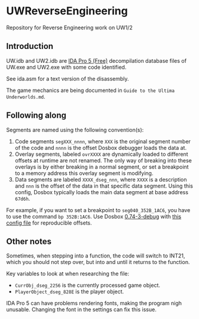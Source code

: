 # UWReverseEngineering

Repository for Reverse Engineering work on UW1/2

## Introduction

UW.idb and UW2.idb are [IDA Pro 5 (Free)](https://www.scummvm.org/news/20180331/) decompilation database files of UW.exe and UW2.exe with some code identified.

See ida.asm for a text version of the disassembly.

The game mechanics are being documented in `Guide to the Ultima Underworlds.md`.

## Following along

Segments are named using the following convention(s):

1. Code segments `segXXX_nnnn`, where `XXX` is the original segment number of the code and `nnnn` is the offset Dosbox debugger loads the data at. 
2. Overlay segments, labeled `ovrXXXX` are dynamically loaded to different offsets at runtime are not renamed. The only way of breaking into these overlays is by either breaking in a normal segment, or set a breakpoint to a memory address this overlay segment is modifying.
3. Data segments are labeled `XXXX_dseg_nnn`, where `XXXX` is a description and `nnn` is the offset of the data in that specific data segment. Using this config, Dosbox typically loads the main data segment at base address `67d6h`.

For example, if you want to set a breakpoint to `seg040_352B_1AC6`, you have to use the command `bp 352B:1AC6`. Use Dosbox [0.74-3-debug](https://github.com/user-attachments/files/15995150/dosbox-74-3-debug.zip) with [this config file](https://github.com/user-attachments/files/15995208/dosbox-0.74-debug.-.Copy.txt) for reproducible offsets. 

## Other notes

Sometimes, when stepping into a function, the code will switch to INT21, which you should not step over, but into and until it returns to the function.

Key variables to look at when researching the file:

* `CurrObj_dseg_2256` is the currently processed game object.
* `PlayerObject_dseg_828E` is the player object.

IDA Pro 5 can have problems rendering fonts, making the program nigh unusable. Changing the font in the settings can fix this issue.